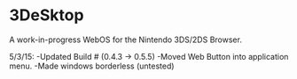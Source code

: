 3DeSktop
========

A work-in-progress WebOS for the Nintendo 3DS/2DS Browser.

5/3/15:
-Updated Build # (0.4.3 -> 0.5.5)
-Moved Web Button into application menu.
-Made windows borderless (untested)





